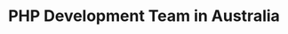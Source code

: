 ---
title: PHP Development Team in Australia
permalink: /landings/php-developer-australia
technology: PHP
location: Australia
---